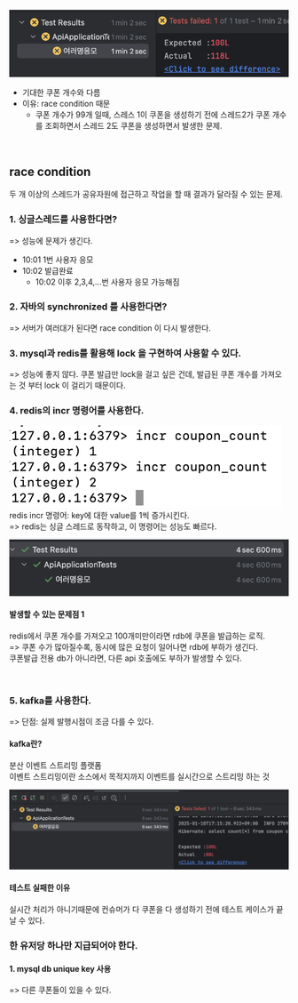 ![img.png](img.png)
- 기대한 쿠폰 개수와 다름
- 이유: race condition 때문
  - 쿠폰 개수가 99개 일때, 스레스 1이 쿠폰을 생성하기 전에 스레드2가 쿠폰 개수를 조회하면서 스레드 2도 쿠폰을 생성하면서 발생한 문제. 

<br>

## race condition
 두 개 이상의 스레드가 공유자원에 접근하고 작업을 할 때 결과가 달라질 수 있는 문제.

### 1. 싱글스레드를 사용한다면?
=> 성능에 문제가 생긴다. 
- 10:01 1번 사용자 응모 
- 10:02 발급완료
  - 10:02 이후 2,3,4,...번 사용자 응모 가능해짐

### 2. 자바의 synchronized 를 사용한다면?
=> 서버가 여러대가 된다면 race condition 이 다시 발생한다.

### 3. mysql과 redis를 활용해 lock 을 구현하여 사용할 수 있다.
=> 성능에 좋지 않다. 쿠폰 발급만 lock을 걸고 싶은 건데, 발급된 쿠폰 개수를 가져오는 것 부터 lock 이 걸리기 때문이다.

### 4. redis의 incr 명령어를 사용한다.
![img_1.png](img_1.png)
redis incr 명령어: key에 대한 value를 1씩 증가시킨다.   
=> redis는 싱글 스레드로 동작하고, 이 명령어는 성능도 빠르다.

![img_2.png](img_2.png)

#### 발생할 수 있는 문제점 1   
redis에서 쿠폰 개수를 가져오고 100개미만이라면 rdb에 쿠폰을 발급하는 로직.   
=> 쿠폰 수가 많아질수록, 동시에 많은 요청이 일어나면 rdb에 부하가 생긴다.   
쿠폰발급 전용 db가 아니라면, 다른 api 호출에도 부하가 발생할 수 있다.

<br>

### 5. kafka를 사용한다.
=> 단점: 실제 발행시점이 조금 다를 수 있다.

#### kafka란?
분산 이벤트 스트리밍 플랫폼  
이벤트 스트리밍이란 소스에서 목적지까지 이벤트를 실시간으로 스트리밍 하는 것   

![img_3.png](img_3.png)
#### 테스트 실패한 이유 
실시간 처리가 아니기때문에 컨슈머가 다 쿠폰을 다 생성하기 전에 테스트 케이스가 끝날 수 있다.



### 한 유저당 하나만 지급되어야 한다.

#### 1. mysql db unique key 사용 
=> 다른 쿠폰들이 있을 수 있다.




